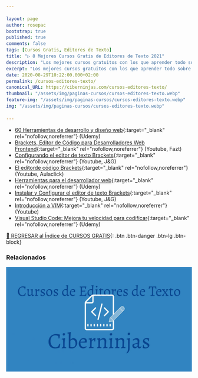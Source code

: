 ```yaml
---

layout: page
author: rosepac
bootstrap: true
published: true
comments: false
tags: [Cursos Gratis, Editores de Texto]
title: "▷ 8 Mejores Cursos Gratis de Editores de Texto 2021"
description: "Los mejores cursos gratuitos con los que aprender todo sobre los editores de texto, desde cero hasta nivel experto"
excerpt: "Los mejores cursos gratuitos con los que aprender todo sobre los editores de texto, desde cero hasta nivel experto"
date: 2020-08-29T10:22:00.000+02:00
permalink: /cursos-editores-texto/
canonical_URL: https://ciberninjas.com/cursos-editores-texto/
thumbnail: "/assets/img/paginas-cursos/cursos-editores-texto.webp"
feature-img: "/assets/img/paginas-cursos/cursos-editores-texto.webp"
img: "/assets/img/paginas-cursos/cursos-editores-texto.webp"

---
```


- [60 Herramientas de desarrollo y diseño web](https://click.linksynergy.com/deeplink?id=W9Gem8jDoic&mid=39197&murl=https%3A%2F%2Fwww.udemy.com%2Fcourse%2Frecursos-web-plugins-y-utilidades%2F){:target="_blank" rel="nofollow,noreferrer"} (Udemy)
- [Brackets, Editor de Código para Desarrolladores Web Frontend](https://youtu.be/l1I-HFzaAHk){:target="_blank" rel="nofollow,noreferrer"} (Youtube, Fazt)
- [Configurando el editor de texto Brackets](https://youtu.be/UngFUMhv2TY){:target="_blank" rel="nofollow,noreferrer"} (Youtube, J&G)
- [El editorde código Brackets](https://youtu.be/iMsV2TFdA0o){:target="_blank" rel="nofollow,noreferrer"} (Youtube, Aulaclick)
- [Herramientas para el desarrollador web](https://click.linksynergy.com/deeplink?id=W9Gem8jDoic&mid=39197&murl=https%3A%2F%2Fwww.udemy.com%2Fcourse%2Fherramientas-para-el-desarrollador-web%2F){:target="_blank" rel="nofollow,noreferrer"} (Udemy)
- [Instalar y Configurar el editor de texto Brackets](https://youtu.be/8YNVQ3dO0y4){:target="_blank" rel="nofollow,noreferrer"} (Youtube, J&G)
- [Introducción a VIM](https://www.youtube.com/playlist?list=PLqIfDO6ymlpbMpPJu8cN-1fNgEP9RyZcK){:target="_blank" rel="nofollow,noreferrer"} (Youtube)
- [Visual Studio Code: Mejora tu velocidad para codificar](https://click.linksynergy.com/deeplink?id=W9Gem8jDoic&mid=39197&murl=https%3A%2F%2Fwww.udemy.com%2Fcourse%2Fvscode-mejora-tu-velocidad-para-codificar%2F){:target="_blank" rel="nofollow,noreferrer"} (Udemy)

[🏡 REGRESAR al Índice de CURSOS GRATIS](https://ciberninjas.com/cursos-tecnologia/){: .btn .btn-danger .btn-lg .btn-block}

### **Relacionados** <!-- omit in toc -->

![Los mejores cursos gratuitos con los que aprender todo sobre los editores de texto, desde cero hasta nivel experto](/assets/img/paginas-cursos/cursos-editores-texto.webp "Los mejores cursos gratuitos con los que aprender todo sobre los editores de texto, desde cero hasta nivel experto")